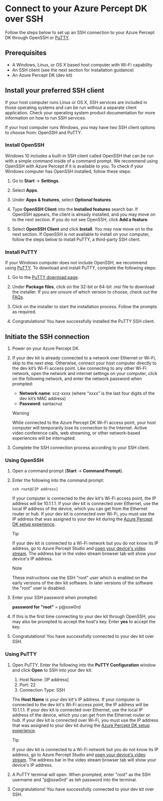 # Connect to your Azure Percept DK over SSH

Follow the steps below to set up an SSH connection to your Azure Percept DK through OpenSSH or [PuTTY](https://www.chiark.greenend.org.uk/~sgtatham/putty/latest.html).

## Prerequisites

- A Windows, Linux, or OS X based host computer with Wi-Fi capability
- An SSH client (see the next section for installation guidance)
- An Azure Percept DK (dev kit)

## Install your preferred SSH client

If your host computer runs Linux or OS X, SSH services are included in those operating systems and can be run without a separate client application. Check your operating system product documentation for more information on how to run SSH services.

If your host computer runs Windows, you may have two SSH client options to choose from: OpenSSH and PuTTY.

### Install OpenSSH

Windows 10 includes a built-in SSH client called OpenSSH that can be run with a simple command inside of a command prompt. We recommend using OpenSSH with Azure Percept if it is available to you. To check if your Windows computer has OpenSSH installed, follow these steps:

1. Go to **Start** -> **Settings**.

1. Select **Apps**.

1. Under **Apps & features**, select **Optional features**.

1. Type **OpenSSH Client** into the **Installed features** search bar. If OpenSSH appears, the client is already installed, and you may move on to the next section. If you do not see OpenSSH, click **Add a feature**.

1. Select **OpenSSH Client** and click **Install**. You may now move on to the next section. If OpenSSH is not available to install on your computer, follow the steps below to install PuTTY, a third-party SSH client.

### Install PuTTY

If your Windows computer does not include OpenSSH, we recommend using [PuTTY](https://www.chiark.greenend.org.uk/~sgtatham/putty/latest.html). To download and install PuTTY, complete the following steps:

1. Go to the [PuTTY download page](https://www.chiark.greenend.org.uk/~sgtatham/putty/latest.html).

1. Under **Package files**, click on the 32-bit or 64-bit .msi file to download the installer. If you are unsure of which version to choose, check out the [FAQs](https://www.chiark.greenend.org.uk/~sgtatham/putty/faq.html#faq-32bit-64bit).

1. Click on the installer to start the installation process. Follow the prompts as required.

1. Congratulations! You have successfully installed the PuTTY SSH client.

## Initiate the SSH connection

1. Power on your Azure Percept DK.

1. If your dev kit is already connected to a network over Ethernet or Wi-Fi, skip to the next step. Otherwise, connect your host computer directly to the dev kit’s Wi-Fi access point. Like connecting to any other Wi-Fi network, open the network and internet settings on your computer, click on the following network, and enter the network password when prompted:

    - **Network name**: scz-xxxx (where “xxxx” is the last four digits of the dev kit’s MAC address)
    - **Password**: santacruz

    > [!WARNING]
    > While connected to the Azure Percept DK Wi-Fi access point, your host computer will temporarily lose its connection to the Internet. Active video conference calls, web streaming, or other network-based experiences will be interrupted.

1. Complete the SSH connection process according to your SSH client.

### Using OpenSSH

1. Open a command prompt (**Start** -> **Command Prompt**).

1. Enter the following into the command prompt:

    ```console
    ssh root@[IP address]
    ```

    If your computer is connected to the dev kit's Wi-Fi access point, the IP address will be 10.1.1.1. If your dev kit is connected over Ethernet, use the local IP address of the device, which you can get from the Ethernet router or hub. If your dev kit is connected over Wi-Fi, you must use the IP address that was assigned to your dev kit during the [Azure Percept DK setup experience](./quickstart-percept-dk-set-up.md).

    > [!TIP]
    > If your dev kit is connected to a Wi-Fi network but you do not know its IP address, go to Azure Percept Studio and [open your device's video stream](./how-to-view-video-stream.md). The address bar in the video stream browser tab will show your device's IP address.

	> [!NOTE]
	> These instructions use the SSH "root" user which is enabled on the early versions of the dev kit software. In later versions of the software the "root" user is disabled.

1. Enter your SSH password when prompted.

	**password for "root"** = p@ssw0rd

1. If this is the first time connecting to your dev kit through OpenSSH, you may also be prompted to accept the host's key. Enter **yes** to accept the key.

1. Congratulations! You have successfully connected to your dev kit over SSH.

### Using PuTTY

1. Open PuTTY. Enter the following into the **PuTTY Configuration** window and click **Open** to SSH into your dev kit:

    1. Host Name: [IP address]
    1. Port: 22
    1. Connection Type: SSH

    The **Host Name** is your dev kit's IP address. If your computer is connected to the dev kit's Wi-Fi access point, the IP address will be 10.1.1.1. If your dev kit is connected over Ethernet, use the local IP address of the device, which you can get from the Ethernet router or hub. If your dev kit is connected over Wi-Fi, you must use the IP address that was assigned to your dev kit during the [Azure Percept DK setup experience](./quickstart-percept-dk-set-up.md).

    > [!TIP]
    > If your dev kit is connected to a Wi-Fi network but you do not know its IP address, go to Azure Percept Studio and [open your device's video stream](./how-to-view-video-stream.md). The address bar in the video stream browser tab will show your device's IP address.

1. A PuTTY terminal will open. When prompted, enter "root" as the SSH username and "p@ssw0rd" as teh password into the terminal.

1. Congratulations! You have successfully connected to your dev kit over SSH.
